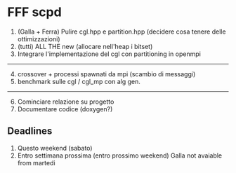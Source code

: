 # FFF scpd

1. (Galla + Ferra) Pulire cgl.hpp e partition.hpp (decidere cosa tenere delle ottimizzazioni)
2. (tutti) ALL THE new (allocare nell'heap i bitset)
3. Integrare l'implementazione del cgl con partitioning in openmpi
---
4. crossover + processi spawnati da mpi (scambio di messaggi)
5. benchmark sulle cgl / cgl\_mp con alg gen.
---
6. Cominciare relazione su progetto
7. Documentare codice (doxygen?)

## Deadlines

1. Questo weekend (sabato)
2. Entro settimana prossima (entro prossimo weekend)
Galla not avaiable from martedi

